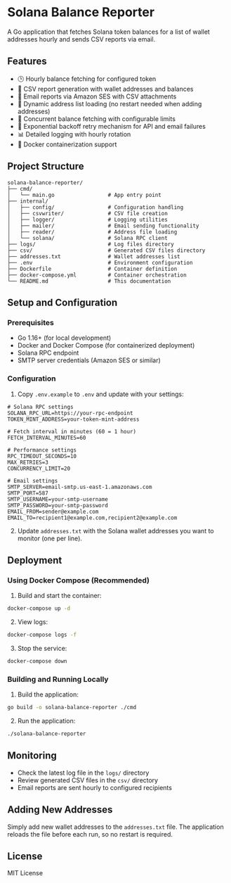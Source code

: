 # Solana Balance Reporter

A Go application that fetches Solana token balances for a list of wallet addresses hourly and sends CSV reports via email.

## Features

- 🕒 Hourly balance fetching for configured token
- 📄 CSV report generation with wallet addresses and balances
- 📧 Email reports via Amazon SES with CSV attachments
- 🔄 Dynamic address list loading (no restart needed when adding addresses)
- 🧠 Concurrent balance fetching with configurable limits
- 🔁 Exponential backoff retry mechanism for API and email failures
- 📊 Detailed logging with hourly rotation
- 🐳 Docker containerization support

## Project Structure

```
solana-balance-reporter/
├── cmd/
│   └── main.go                 # App entry point
├── internal/
│   ├── config/                 # Configuration handling
│   ├── csvwriter/              # CSV file creation
│   ├── logger/                 # Logging utilities
│   ├── mailer/                 # Email sending functionality
│   ├── reader/                 # Address file loading
│   └── solana/                 # Solana RPC client
├── logs/                       # Log files directory
├── csv/                        # Generated CSV files directory
├── addresses.txt               # Wallet addresses list
├── .env                        # Environment configuration
├── Dockerfile                  # Container definition
├── docker-compose.yml          # Container orchestration
└── README.md                   # This documentation
```

## Setup and Configuration

### Prerequisites

- Go 1.16+ (for local development)
- Docker and Docker Compose (for containerized deployment)
- Solana RPC endpoint
- SMTP server credentials (Amazon SES or similar)

### Configuration

1. Copy `.env.example` to `.env` and update with your settings:

```
# Solana RPC settings
SOLANA_RPC_URL=https://your-rpc-endpoint
TOKEN_MINT_ADDRESS=your-token-mint-address

# Fetch interval in minutes (60 = 1 hour)
FETCH_INTERVAL_MINUTES=60

# Performance settings
RPC_TIMEOUT_SECONDS=10
MAX_RETRIES=3
CONCURRENCY_LIMIT=20

# Email settings
SMTP_SERVER=email-smtp.us-east-1.amazonaws.com
SMTP_PORT=587
SMTP_USERNAME=your-smtp-username
SMTP_PASSWORD=your-smtp-password
EMAIL_FROM=sender@example.com
EMAIL_TO=recipient1@example.com,recipient2@example.com
```

2. Update `addresses.txt` with the Solana wallet addresses you want to monitor (one per line).

## Deployment

### Using Docker Compose (Recommended)

1. Build and start the container:

```bash
docker-compose up -d
```

2. View logs:

```bash
docker-compose logs -f
```

3. Stop the service:

```bash
docker-compose down
```

### Building and Running Locally

1. Build the application:

```bash
go build -o solana-balance-reporter ./cmd
```

2. Run the application:

```bash
./solana-balance-reporter
```

## Monitoring

- Check the latest log file in the `logs/` directory
- Review generated CSV files in the `csv/` directory
- Email reports are sent hourly to configured recipients

## Adding New Addresses

Simply add new wallet addresses to the `addresses.txt` file. The application reloads the file before each run, so no restart is required.

## License

MIT License 
